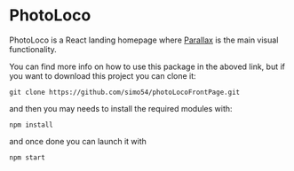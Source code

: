 # PhotoLoco

PhotoLoco is a React landing homepage where [Parallax](https://www.npmjs.com/package/react-parallax) is the main visual functionality.

You can find more info on how to use this package in the aboved link, but if you want to download this project you can clone it:
```
git clone https://github.com/simo54/photoLocoFrontPage.git
```
and then you may needs to install the required modules with:
```
npm install 
```
and once done you can launch it with
```
npm start 
```
